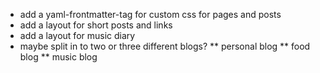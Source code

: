* add a yaml-frontmatter-tag for custom css for pages and posts
* add a layout for short posts and links
* add a layout for music diary
* maybe split in to two or three different blogs?
** personal blog
** food blog
** music blog